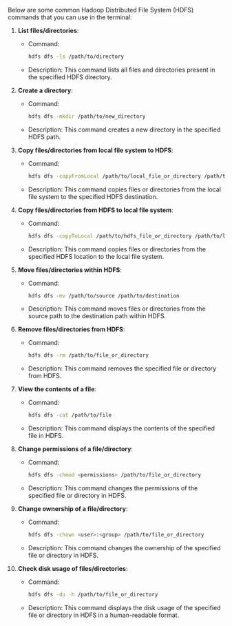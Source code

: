 Below are some common Hadoop Distributed File System (HDFS) commands that you can use in the terminal:

1. **List files/directories**:
   - Command:
     ```bash
     hdfs dfs -ls /path/to/directory
     ```
   - Description:
     This command lists all files and directories present in the specified HDFS directory.

2. **Create a directory**:
   - Command:
     ```bash
     hdfs dfs -mkdir /path/to/new_directory
     ```
   - Description:
     This command creates a new directory in the specified HDFS path.

3. **Copy files/directories from local file system to HDFS**:
   - Command:
     ```bash
     hdfs dfs -copyFromLocal /path/to/local_file_or_directory /path/to/hdfs_destination
     ```
   - Description:
     This command copies files or directories from the local file system to the specified HDFS destination.

4. **Copy files/directories from HDFS to local file system**:
   - Command:
     ```bash
     hdfs dfs -copyToLocal /path/to/hdfs_file_or_directory /path/to/local_destination
     ```
   - Description:
     This command copies files or directories from the specified HDFS location to the local file system.

5. **Move files/directories within HDFS**:
   - Command:
     ```bash
     hdfs dfs -mv /path/to/source /path/to/destination
     ```
   - Description:
     This command moves files or directories from the source path to the destination path within HDFS.

6. **Remove files/directories from HDFS**:
   - Command:
     ```bash
     hdfs dfs -rm /path/to/file_or_directory
     ```
   - Description:
     This command removes the specified file or directory from HDFS.

7. **View the contents of a file**:
   - Command:
     ```bash
     hdfs dfs -cat /path/to/file
     ```
   - Description:
     This command displays the contents of the specified file in HDFS.

8. **Change permissions of a file/directory**:
   - Command:
     ```bash
     hdfs dfs -chmod <permissions> /path/to/file_or_directory
     ```
   - Description:
     This command changes the permissions of the specified file or directory in HDFS.

9. **Change ownership of a file/directory**:
   - Command:
     ```bash
     hdfs dfs -chown <user>:<group> /path/to/file_or_directory
     ```
   - Description:
     This command changes the ownership of the specified file or directory in HDFS.

10. **Check disk usage of files/directories**:
    - Command:
      ```bash
      hdfs dfs -du -h /path/to/file_or_directory
      ```
    - Description:
      This command displays the disk usage of the specified file or directory in HDFS in a human-readable format.
